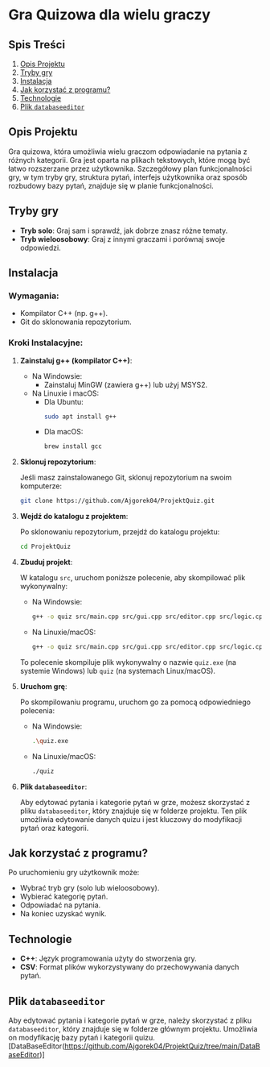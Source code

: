 # Gra Quizowa dla wielu graczy

## Spis Treści

1. [Opis Projektu](#opis-projektu)
2. [Tryby gry](#tryby-gry)
3. [Instalacja](#instalacja)
4. [Jak korzystać z programu?](#jak-korzystać-z-programu)
5. [Technologie](#technologie)
6. [Plik `databaseeditor`](#plik-databaseeditor)

## Opis Projektu

Gra quizowa, która umożliwia wielu graczom odpowiadanie na pytania z różnych kategorii. Gra jest oparta na plikach tekstowych, które mogą być łatwo rozszerzane przez użytkownika. Szczegółowy plan funkcjonalności gry, w tym tryby gry, struktura pytań, interfejs użytkownika oraz sposób rozbudowy bazy pytań, znajduje się w planie funkcjonalności.

## Tryby gry

- **Tryb solo**: Graj sam i sprawdź, jak dobrze znasz różne tematy.
- **Tryb wieloosobowy**: Graj z innymi graczami i porównaj swoje odpowiedzi.

## Instalacja

### Wymagania:

- Kompilator C++ (np. g++).
- Git do sklonowania repozytorium.

### Kroki Instalacyjne:

1. **Zainstaluj g++ (kompilator C++)**:

   - Na Windowsie:
     - Zainstaluj MinGW (zawiera g++) lub użyj MSYS2.
   - Na Linuxie i macOS:
     - Dla Ubuntu:
       ```bash
       sudo apt install g++
       ```
     - Dla macOS:
       ```bash
       brew install gcc
       ```

2. **Sklonuj repozytorium**:

   Jeśli masz zainstalowanego Git, sklonuj repozytorium na swoim komputerze:

   ```bash
   git clone https://github.com/Ajgorek04/ProjektQuiz.git
   ```

3. **Wejdź do katalogu z projektem**:

   Po sklonowaniu repozytorium, przejdź do katalogu projektu:

   ```bash
   cd ProjektQuiz
   ```

4. **Zbuduj projekt**:

   W katalogu `src`, uruchom poniższe polecenie, aby skompilować plik wykonywalny:

   - Na Windowsie:
     ```bash
     g++ -o quiz src/main.cpp src/gui.cpp src/editor.cpp src/logic.cpp
     ```
   - Na Linuxie/macOS:
     ```bash
     g++ -o quiz src/main.cpp src/gui.cpp src/editor.cpp src/logic.cpp
     ```

   To polecenie skompiluje plik wykonywalny o nazwie `quiz.exe` (na systemie Windows) lub `quiz` (na systemach Linux/macOS).

5. **Uruchom grę**:

   Po skompilowaniu programu, uruchom go za pomocą odpowiedniego polecenia:

   - Na Windowsie:
     ```bash
     .\quiz.exe
     ```
   - Na Linuxie/macOS:
     ```bash
     ./quiz
     ```

6. **Plik `databaseeditor`**:

   Aby edytować pytania i kategorie pytań w grze, możesz skorzystać z pliku `databaseeditor`, który znajduje się w folderze projektu. Ten plik umożliwia edytowanie danych quizu i jest kluczowy do modyfikacji pytań oraz kategorii.

## Jak korzystać z programu?

Po uruchomieniu gry użytkownik może:

- Wybrać tryb gry (solo lub wieloosobowy).
- Wybierać kategorię pytań.
- Odpowiadać na pytania.
- Na koniec uzyskać wynik.

## Technologie

- **C++**: Język programowania użyty do stworzenia gry.
- **CSV**: Format plików wykorzystywany do przechowywania danych pytań.

## Plik `databaseeditor`

Aby edytować pytania i kategorie pytań w grze, należy skorzystać z pliku `databaseeditor`, który znajduje się w folderze głównym projektu. Umożliwia on modyfikację bazy pytań i kategorii quizu.[DataBaseEditor(https://github.com/Ajgorek04/ProjektQuiz/tree/main/DataBaseEditor)]
